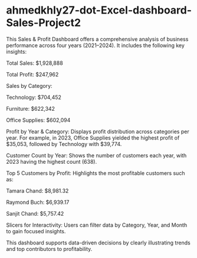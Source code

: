 # ahmedkhly27-dot-Excel-dashboard-Sales-Project2
This Sales & Profit Dashboard offers a comprehensive analysis of business performance across four years (2021–2024). It includes the following key insights:

Total Sales: $1,928,888

Total Profit: $247,962

Sales by Category:

Technology: $704,452

Furniture: $622,342

Office Supplies: $602,094

Profit by Year & Category:
Displays profit distribution across categories per year.
For example, in 2023, Office Supplies yielded the highest profit of $35,053, followed by Technology with $39,774.

Customer Count by Year:
Shows the number of customers each year, with 2023 having the highest count (638).

Top 5 Customers by Profit:
Highlights the most profitable customers such as:

Tamara Chand: $8,981.32

Raymond Buch: $6,939.17

Sanjit Chand: $5,757.42

Slicers for Interactivity:
Users can filter data by Category, Year, and Month to gain focused insights.

This dashboard supports data-driven decisions by clearly illustrating trends and top contributors to profitability.
